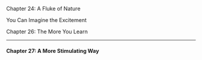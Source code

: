 Chapter 24: A Fluke of Nature

You Can Imagine the Excitement

Chapter 26: The More You Learn

-----

#### Chapter 27: A More Stimulating Way